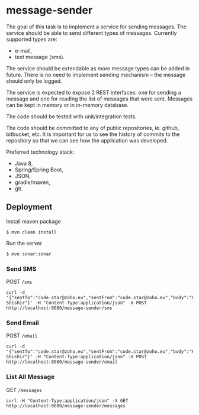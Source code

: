 
# message-sender
The goal of this task is to implement a service for sending messages. The service should be able to send different types of messages. Currently supported types are:
- e-mail,
- text message (sms).
 
The service should be extendable as more message types can be added in future. There is no need to implement sending mechanism – the message should only be logged.
 
The service is expected to expose 2 REST interfaces: one for sending a message and one for reading the list of messages that were sent. Messages can be kept in memory or in in-memory database.
 
The code should be tested with unit/integration tests.
 
The code should be committed to any of public repositories, ie. github, bitbucket, etc. It is important for us to see the history of commits to the repository so that we can see how the application was developed.
 
Preferred technology stack:
- Java 8,
- Spring/Spring Boot,
- JSON,
- gradle/maven,
- git.

## Deployment
Install maven package

    $ mvn clean install
Run the server

    $ mvn sonar:sonar

### Send SMS
POST `/sms`

    curl -d '{"sentTo":"code.star@zoho.eu","sentFrom":"code.star@zoho.eu","body":"Hello Shishir"}' -H "Content-Type:application/json" -X POST http://localhost:8080/message-sender/sms

### Send Email
POST `/email`

    curl -d '{"sentTo":"code.star@zoho.eu","sentFrom":"code.star@zoho.eu","body":"Hello Shishir"}' -H "Content-Type:application/json" -X POST http://localhost:8080/message-sender/email

### List All Message
GET `/messages`

    curl -H "Content-Type:application/json" -X GET http://localhost:8080/message-sender/messages

